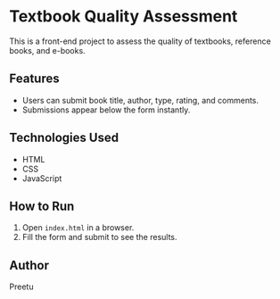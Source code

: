 # Textbook Quality Assessment

This is a front-end project to assess the quality of textbooks, reference books, and e-books.

## Features
- Users can submit book title, author, type, rating, and comments.
- Submissions appear below the form instantly.

## Technologies Used
- HTML
- CSS
- JavaScript

## How to Run
1. Open `index.html` in a browser.
2. Fill the form and submit to see the results.

## Author
Preetu
